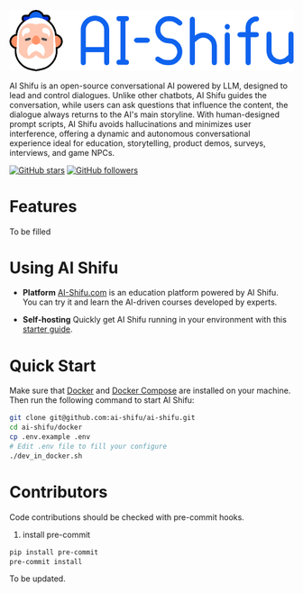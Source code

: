 ![cover-v5-optimized](assets/logo_en.png)

AI Shifu is an open-source conversational AI powered by LLM, designed to lead and control dialogues. Unlike other chatbots, AI Shifu guides the conversation, while users can ask questions that influence the content, the dialogue always returns to the AI's main storyline. With human-designed prompt scripts, AI Shifu avoids hallucinations and minimizes user interference, offering a dynamic and autonomous conversational experience ideal for education, storytelling, product demos, surveys, interviews, and game NPCs.

[![GitHub stars](https://img.shields.io/github/stars/ai-shifu/ai-shifu?style=social)](https://github.com/ai-shifu/ai-shifu/stargazers)
[![GitHub followers](https://img.shields.io/github/followers/ai-shifu?style=social)](https://github.com/ai-shifu?tab=followers)

# Features

To be filled

# Using AI Shifu

- **Platform**
[AI-Shifu.com](https://ai-shifu.com) is an education platform powered by AI Shifu. You can try it and learn the AI-driven courses developed by experts.

- **Self-hosting**
Quickly get AI Shifu running in your environment with this [starter guide](#quick-start).

# Quick Start

Make sure that [Docker](https://docs.docker.com/get-docker/) and [Docker Compose](https://docs.docker.com/compose/install/) are installed on your machine. Then run the following command to start AI Shifu:

```bash
git clone git@github.com:ai-shifu/ai-shifu.git
cd ai-shifu/docker
cp .env.example .env
# Edit .env file to fill your configure
./dev_in_docker.sh
```

# Contributors

Code contributions should be checked with pre-commit hooks.

1. install pre-commit
```bash
pip install pre-commit
pre-commit install
```



To be updated.
